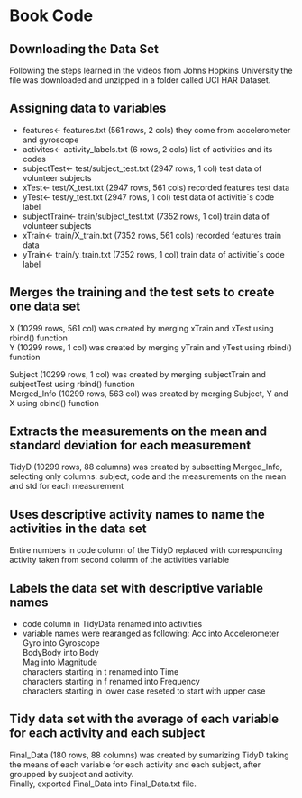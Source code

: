 # Book Code

## Downloading the Data Set
Following the steps learned in the videos from Johns Hopkins University the file was downloaded and unzipped in a folder called UCI HAR Dataset.

## Assigning data to variables
- features<- features.txt (561 rows, 2 cols)
they come from accelerometer and gyroscope
- activites<- activity_labels.txt (6 rows, 2 cols)
list of activities and its codes
- subjectTest<- test/subject_test.txt (2947 rows, 1 col)
test data of volunteer subjects
- xTest<- test/X_test.txt (2947 rows, 561 cols)
recorded features test data
- yTest<- test/y_test.txt  (2947 rows, 1 col)
test data of activitie´s code label
- subjectTrain<- train/subject_test.txt (7352 rows, 1 col)
train data of volunteer subjects
- xTrain<- train/X_train.txt (7352 rows, 561 cols)
recorded features train data
- yTrain<- train/y_train.txt (7352 rows, 1 col)
train data of activitie´s code label

## Merges the training and the test sets to create one data set
X (10299 rows, 561 col) was created by merging xTrain and xTest using rbind() function <br/>
Y (10299 rows, 1 col) was created by merging yTrain and yTest using rbind() function <br/>

Subject (10299 rows, 1 col) was created by merging subjectTrain and subjectTest using rbind() function <br/>
Merged_Info (10299 rows, 563 col) was created by merging Subject, Y and X using cbind() function

## Extracts the measurements on the mean and standard deviation for each measurement
TidyD (10299 rows, 88 columns) was created by subsetting Merged_Info, selecting only columns: subject, code and the measurements on the mean and std for each measurement

## Uses descriptive activity names to name the activities in the data set
Entire numbers in code column of the TidyD replaced with corresponding activity taken from second column of the activities variable

## Labels the data set with descriptive variable names
- code column in TidyData renamed into activities
- variable names were rearanged as following:
    Acc into Accelerometer <br/>
    Gyro into Gyroscope <br/>
    BodyBody into Body <br/>
    Mag into Magnitude <br/>
    characters starting in t renamed into Time <br/>
    characters starting in f renamed into Frequency <br/>
    characters starting in lower case reseted to start with upper case
    
## Tidy data set with the average of each variable for each activity and each subject
Final_Data (180 rows, 88 columns) was created by sumarizing TidyD taking the means of each variable for each activity and each subject, after groupped by subject and activity. <br/>
Finally, exported Final_Data into Final_Data.txt file.
